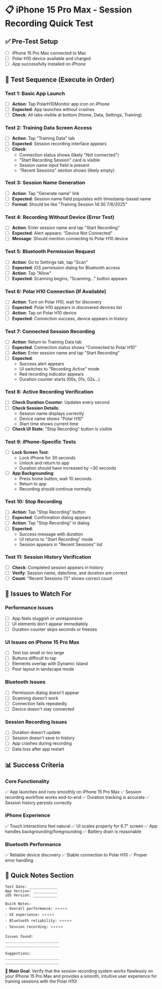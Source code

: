 # 📋 iPhone 15 Pro Max - Session Recording Quick Test

## ✅ Pre-Test Setup
- [ ] iPhone 15 Pro Max connected to Mac
- [ ] Polar H10 device available and charged
- [ ] App successfully installed on iPhone

## 🚀 Test Sequence (Execute in Order)

### Test 1: Basic App Launch
- [ ] **Action**: Tap PolarH10Monitor app icon on iPhone
- [ ] **Expected**: App launches without crashes
- [ ] **Check**: All tabs visible at bottom (Home, Data, Settings, Training)

### Test 2: Training Data Screen Access
- [ ] **Action**: Tap "Training Data" tab
- [ ] **Expected**: Session recording interface appears
- [ ] **Check**: 
  - Connection status shows (likely "Not connected")
  - "Start Recording Session" card is visible
  - Session name input field is present
  - "Recent Sessions" section shows (likely empty)

### Test 3: Session Name Generation
- [ ] **Action**: Tap "Generate name" link
- [ ] **Expected**: Session name field populates with timestamp-based name
- [ ] **Format**: Should be like "Training Session 14:30 7/6/2025"

### Test 4: Recording Without Device (Error Test)
- [ ] **Action**: Enter session name and tap "Start Recording"
- [ ] **Expected**: Alert appears: "Device Not Connected"
- [ ] **Message**: Should mention connecting to Polar H10 device

### Test 5: Bluetooth Permission Request
- [ ] **Action**: Go to Settings tab, tap "Scan"
- [ ] **Expected**: iOS permission dialog for Bluetooth access
- [ ] **Action**: Tap "Allow"
- [ ] **Expected**: Scanning begins, "Scanning..." button appears

### Test 6: Polar H10 Connection (If Available)
- [ ] **Action**: Turn on Polar H10, wait for discovery
- [ ] **Expected**: Polar H10 appears in discovered devices list
- [ ] **Action**: Tap on Polar H10 device
- [ ] **Expected**: Connection success, device appears in history

### Test 7: Connected Session Recording
- [ ] **Action**: Return to Training Data tab
- [ ] **Expected**: Connection status shows "Connected to Polar H10"
- [ ] **Action**: Enter session name and tap "Start Recording"
- [ ] **Expected**: 
  - Success alert appears
  - UI switches to "Recording Active" mode
  - Red recording indicator appears
  - Duration counter starts (00s, 01s, 02s...)

### Test 8: Active Recording Verification
- [ ] **Check Duration Counter**: Updates every second
- [ ] **Check Session Details**: 
  - Session name displays correctly
  - Device name shows "Polar H10"
  - Start time shows current time
- [ ] **Check UI State**: "Stop Recording" button is visible

### Test 9: iPhone-Specific Tests
- [ ] **Lock Screen Test**: 
  - Lock iPhone for 30 seconds
  - Unlock and return to app
  - Duration should have increased by ~30 seconds
- [ ] **App Backgrounding**:
  - Press home button, wait 10 seconds
  - Return to app
  - Recording should continue normally

### Test 10: Stop Recording
- [ ] **Action**: Tap "Stop Recording" button
- [ ] **Expected**: Confirmation dialog appears
- [ ] **Action**: Tap "Stop Recording" in dialog
- [ ] **Expected**:
  - Success message with duration
  - UI returns to "Start Recording" mode
  - Session appears in "Recent Sessions" list

### Test 11: Session History Verification
- [ ] **Check**: Completed session appears in history
- [ ] **Verify**: Session name, date/time, and duration are correct
- [ ] **Count**: "Recent Sessions (1)" shows correct count

## 🐛 Issues to Watch For

### Performance Issues
- [ ] App feels sluggish or unresponsive
- [ ] UI elements don't appear immediately
- [ ] Duration counter skips seconds or freezes

### UI Issues on iPhone 15 Pro Max
- [ ] Text too small or too large
- [ ] Buttons difficult to tap
- [ ] Elements overlap with Dynamic Island
- [ ] Poor layout in landscape mode

### Bluetooth Issues
- [ ] Permission dialog doesn't appear
- [ ] Scanning doesn't work
- [ ] Connection fails repeatedly
- [ ] Device doesn't stay connected

### Session Recording Issues
- [ ] Duration doesn't update
- [ ] Session doesn't save to history
- [ ] App crashes during recording
- [ ] Data loss after app restart

## 📊 Success Criteria

### Core Functionality
✅ App launches and runs smoothly on iPhone 15 Pro Max
✅ Session recording workflow works end-to-end
✅ Duration tracking is accurate
✅ Session history persists correctly

### iPhone Experience
✅ Touch interactions feel natural
✅ UI scales properly for 6.7" screen
✅ App handles backgrounding/foregrounding
✅ Battery drain is reasonable

### Bluetooth Performance
✅ Reliable device discovery
✅ Stable connection to Polar H10
✅ Proper error handling

## 📝 Quick Notes Section
```
Test Date: _____________
App Version: ___________
iOS Version: ___________

Quick Notes:
- Overall performance: ⭐⭐⭐⭐⭐
- UI experience: ⭐⭐⭐⭐⭐
- Bluetooth reliability: ⭐⭐⭐⭐⭐
- Session recording: ⭐⭐⭐⭐⭐

Issues found:
_________________________
_________________________

Suggestions:
_________________________
_________________________
```

**🎯 Main Goal**: Verify that the session recording system works flawlessly on your iPhone 15 Pro Max and provides a smooth, intuitive user experience for training sessions with the Polar H10!
